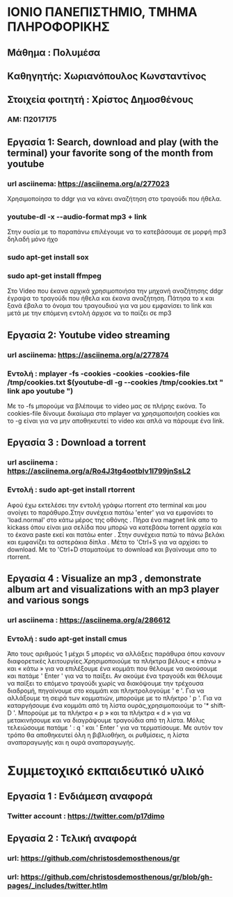 # ΙΟΝΙΟ ΠΑΝΕΠΙΣΤΗΜΙΟ, ΤΜΗΜΑ ΠΛΗΡΟΦΟΡΙΚΗΣ 
## Μάθημα : Πολυμέσα
## Kαθηγητής: Χωριανόπουλος Κωνσταντίνος 

## Στοιχεία φοιτητή : Χρίστος Δημοσθένους
### ΑΜ: Π2017175 

## Eργασία 1: Search, download and play (with the terminal) your favorite song of the month from youtube

### url asciinema: https://asciinema.org/a/277023
 Χρησιμοποίησα το ddgr για να κάνει αναζήτηση στο τραγούδι που ήθελα. 

### youtube-dl -x --audio-format mp3 + link 
 Στην ουσία με το παραπάνω επιλέγουμε να το κατεβάσουμε σε μορφή mp3 δηλαδή μόνο ήχο
 
 ### sudo apt-get install sox
 ### sudo apt-get install ffmpeg
 
Στο Video που έκανα αρχικά χρησιμοποιήσα την μηχανή αναζήτησης ddgr έγραψα το τραγούδι που ήθελα και έκανα αναζήτηση. Πάτησα το x και ξανά έβαλα το όνομα του τραγουδιού για να μου εμφανίσει το link και μετά με την επόμενη εντολή άρχισε να το παίζει σε mp3
  
## Εργασία 2: Youtube video streaming 

### url asciinema: https://asciinema.org/a/277874
### Εντολή : mplayer -fs -cookies -cookies -cookies-file /tmp/cookies.txt $(youtube-dl -g --cookies /tmp/cookies.txt " link apo youtube ")
Με το -fs μπορούμε να βλέπουμε το video μας σε πλήρης εικόνα. To cookies-file δίνουμε δικαίωμα στο mplayer να χρησιμοποιήση cookies και το  -g είναι για να μην αποθηκευτεί το video και απλά να πάρουμε ένα link.

## Εργασία 3 : Download a torrent
### url asciinema : https://asciinema.org/a/Ro4J3tg4ootbIv1I799jnSsL2
### Εντολή : sudo apt-get install rtorrent
Αφού έχω εκτελέσει την εντολή γράφω rtorrent στο terminal και μου ανοίγει το παράθυρο.Στην συνέχεια πατάω 'enter' για να εμφανίσει το 'load.normal' στο κάτω μέρος της οθόνης . Πήρα ένα magnet link απο το kickass όπου είναι μια σελίδα που μπορώ να κατεβάσω torrent αρχεία και το έκανα paste εκεί και πατάω enter . Στην συνέχεια πατώ το πάνω βελάκι και εμφανίζει τα αστεράκια δίπλα . Μέτα το 'Ctrl+S για να αρχίσει το download. Με το 'Ctrl+D σταματούμε το download και βγαίνουμε απο το rtorrent.

## Εργασία 4 : Visualize an mp3 , demonstrate album art and visualizations with an mp3 player and various songs
### url asciinema : https://asciinema.org/a/286612
### Εντολή : sudo apt-get install cmus
Άπο τους αριθμούς 1 μέχρι 5 μπορέις να αλλάξεις παράθυρα όπου κανουν διαφορετικές λειτουργίες.Χρησιμοποιούμε τα πλήκτρα βέλους « επάνω » και « κάτω » για να επιλέξουμε ένα κομμάτι που θέλουμε να ακούσουμε και πατάμε ' Enter ' για να το παίξει. Αν ακούμε ένα τραγούδι και θέλουμε να παίξει το επόμενο τραγούδι χωρίς να διακόψουμε την τρέχουσα διαδρομή, πηγαίνουμε στο κομμάτι και πληκτρολογούμε ' e '.      Για να αλλάξουμε τη σειρά των κομματιών, μπορούμε με το πλήκτρο ' p '. Για να καταργήσουμε ένα κομμάτι από τη λίστα ουράς,χρησιμοποιούμε το '* shift-D '. Μπορούμε με τα πλήκτρα « p » και τα πλήκτρα « d » για να μετακινήσουμε και να διαγράψουμε τραγούδια από τη λίστα. Μόλις τελειώσουμε πατάμε ' : q ' και ' Enter ' για να τερματίσουμε. Με αυτόν τον τρόπο θα αποθηκευτεί όλη η βιβλιοθήκη, οι ρυθμίσεις, η λίστα αναπαραγωγής και η ουρά αναπαραγωγής.


# Συμμετοχικό εκπαιδευτικό υλικό

## Εργασία 1 : Ενδιάμεση αναφορά
### Twitter account : https://twitter.com/p17dimo

## Εργασία 2 : Τελική αναφορά
### url: https://github.com/christosdemosthenous/gr
### url: https://github.com/christosdemosthenous/gr/blob/gh-pages/_includes/twitter.htlm
